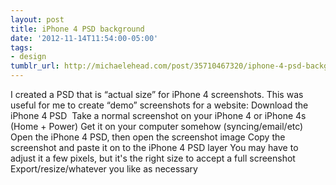 ```yaml
---
layout: post
title: iPhone 4 PSD background
date: '2012-11-14T11:54:00-05:00'
tags:
- design
tumblr_url: http://michaelehead.com/post/35710467320/iphone-4-psd-background
---
```

I created a PSD that is “actual size” for iPhone 4 screenshots. This was useful for me to create “demo” screenshots for a website:
Download the iPhone 4 PSD 
Take a normal screenshot on your iPhone 4 or iPhone 4s (Home + Power)
Get it on your computer somehow (syncing/email/etc)
Open the iPhone 4 PSD, then open the screenshot image
Copy the screenshot and paste it on to the iPhone 4 PSD layer
You may have to adjust it a few pixels, but it's the right size to accept a full screenshot
Export/resize/whatever you like as necessary
